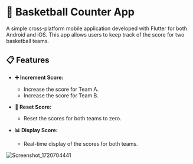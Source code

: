 # 🏀 Basketball Counter App

A simple cross-platform mobile application developed with Flutter for both Android and iOS. This app allows users to keep track of the score for two basketball teams.

## 📋 Features

- **➕ Increment Score:**
  - Increase the score for Team A.
  - Increase the score for Team B.

- **🔄 Reset Score:**
  - Reset the scores for both teams to zero.

- **📊 Display Score:**
  - Real-time display of the scores for both teams.

![Screenshot_1720704441](https://github.com/boshranofal/Basketball_App/assets/149897643/3e57493e-2505-420b-8673-d6bb7f954de7)

